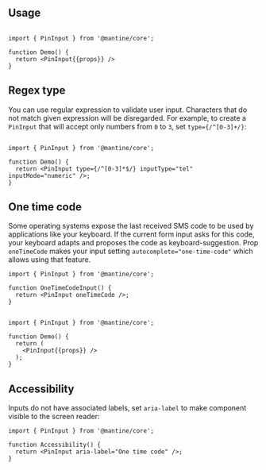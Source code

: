 ## Usage

```

import { PinInput } from '@mantine/core';

function Demo() {
  return <PinInput{{props}} />
}
```

## Regex type

You can use regular expression to validate user input. Characters that do not match given expression will be disregarded. For example, to create a `PinInput` that will accept only numbers from `0` to `3`, set `type={/^[0-3]+/}`:

```

import { PinInput } from '@mantine/core';

function Demo() {
  return <PinInput type={/^[0-3]*$/} inputType="tel" inputMode="numeric" />;
}
```

## One time code

Some operating systems expose the last received SMS code to be used by applications like your keyboard. If the current form input asks for this code, your keyboard adapts and proposes the code as keyboard-suggestion. Prop `oneTimeCode` makes your input setting `autocomplete="one-time-code"` which allows using that feature.

```tsx
import { PinInput } from '@mantine/core';

function OneTimeCodeInput() {
  return <PinInput oneTimeCode />;
}
```

```

import { PinInput } from '@mantine/core';

function Demo() {
  return (
    <PinInput{{props}} />
  );
}
```

## Accessibility

Inputs do not have associated labels, set `aria-label` to make component visible to the screen reader:

```tsx
import { PinInput } from '@mantine/core';

function Accessibility() {
  return <PinInput aria-label="One time code" />;
}
```